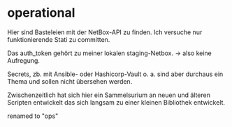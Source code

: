 # operational

Hier sind Basteleien mit der NetBox-API zu finden.
Ich versuche nur funktionierende Stati zu committen.

Das auth_token gehört zu meiner lokalen staging-Netbox.
-> also keine Aufregung.

Secrets, zb. mit Ansible- oder Hashicorp-Vault
o. a. sind aber durchaus ein Thema und sollen nicht 
übersehen werden.

Zwischenzeitlich hat sich hier ein Sammelsurium an
neuen und älteren Scripten entwickelt das sich langsam
zu einer kleinen Bibliothek entwickelt.

renamed to "ops"